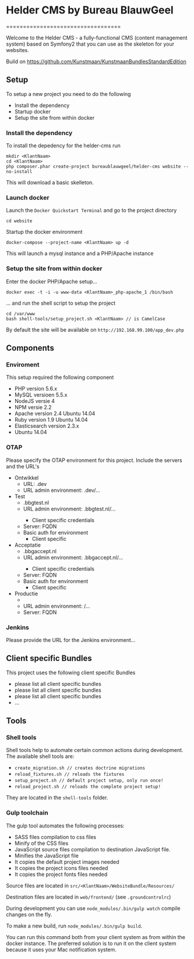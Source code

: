 # Helder CMS by Bureau BlauwGeel
==================================

Welcome to the Helder CMS - 
a fully-functional CMS (content management system) based on Symfony2 that you can use as the skeleton for your websites.

Build on https://github.com/Kunstmaan/KunstmaanBundlesStandardEdition

## Setup

To setup a new project you need to do the following

- Install the dependency
- Startup docker
- Setup the site from within docker


### Install the dependency

To install the depedency for the helder-cms run 

```
mkdir <KlantNaam>
cd <KlantNaam>
php composer.phar create-project bureaublauwgeel/helder-cms website --no-install
```

This will download a basic skelleton.

### Launch docker

Launch the ```Docker Quickstart Terminal``` and go to the project directory

```
cd website
```

Startup the docker environment

```
docker-compose --project-name <KlantNaam> up -d
```

This will launch a mysql instance and a PHP/Apache instance

### Setup the site from within docker

Enter the docker PHP/Apache setup...
 
```
docker exec -t -i -u www-data <KlantNaam>_php-apache_1 /bin/bash
```
  
... and run the shell script to setup the project

```
cd /var/www
bash shell-tools/setup_project.sh <KlantNaam> // is CamelCase
```

By default the site will be available on ```http://192.168.99.100/app_dev.php```

## Components

### Enviroment

This setup required the following component

* PHP version 5.6.x
* MySQL versioen 5.5.x
* NodeJS versie 4
* NPM versie 2.2
* Apache version 2.4 Ubuntu 14.04
* Ruby version 1.9 Ubuntu 14.04
* Elasticsearch version 2.3.x
* Ubuntu 14.04

### OTAP

Please specify the OTAP environment for this project. Include the servers and the URL's

* Ontwikkel
    * URL: <domain>.dev
    * URL admin environment: <domain>.dev/...
* Test
    * <domain>.bbgtest.nl
    * URL admin environment: <domain>.bbgtest.nl/...
        * Client specific credentials
    * Server: FQDN
    * Basic auth for environment
        * Client specific
* Acceptatie
    * <domain>.bbgaccept.nl
    * URL admin environment: <domain>.bbgaccept.nl/... 
        * Client specific credentials
    * Server: FQDN
    * Basic auth for environment
        * Client specific
* Productie
    * <domain>
    * URL admin environment: <domain>/... 
    * Server: FQDN

### Jenkins

Please provide the URL for the Jenkins environment...

##  Client specific Bundles

This project uses the following client specific Bundles

* please list all client specific bundles
* please list all client specific bundles
* please list all client specific bundles
* ...

## Tools

### Shell tools

Shell tools help to automate certain common actions during development. The available shell tools are:
 
* ```create_migration.sh // creates doctrine migrations``` 
* ```reload_fixtures.sh // reloads the fixtures```
* ```setup_project.sh // default project setup, only run once!```
* ```reload_project.sh // reloads the complete project setup!```

They are located in the ```shell-tools``` folder.

### Gulp toolchain

The gulp tool automates the following processes:
 
* SASS files compilation to css files
* Minify of the CSS files
* JavaScript source files compilation to destination JavaScript file.
* Minifies the JavaScript file
* It copies the default project images needed
* It copies the project icons files needed
* It copies the project fonts files needed

Source files are located in ```src/<KlantNaam>/WebsiteBundle/Resources/``` 

Destination files are located in ```web/frontend/``` (see ```.groundcontrolrc```)

During development you can use ```node_modules/.bin/gulp watch``` compile changes on the fly.

To make a new build, run ```node_modules/.bin/gulp build```. 

You can run this command both from your client system as from within the docker instance. The preferred solution is to run it on the client system because it uses your Mac notification system.


